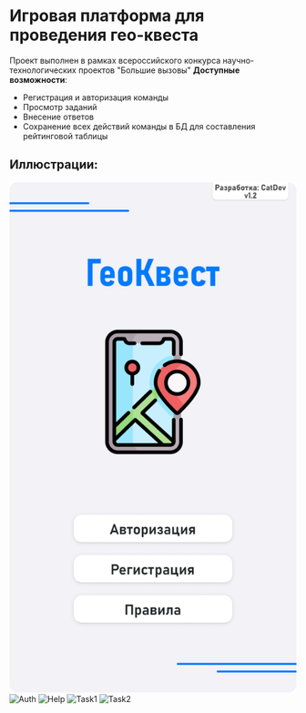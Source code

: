 # Игровая платформа для проведения гео-квеста 
Проект выполнен в рамках всероссийского конкурса научно-технологических проектов "Большие вызовы"
**Доступные возможности**:
* Регистрация и авторизация команды
* Просмотр заданий
* Внесение ответов
* Сохранение всех действий команды в БД для составления рейтинговой таблицы

## Иллюстрации:
![Menu](https://raw.githubusercontent.com/CatDevelop/GeoQuest/main/Resources/IMG/Demo1.png "GeoQuest")
![Auth](https://raw.githubusercontent.com/CatDevelop/Library/main/Resources/IMG/Demo2.png "GeoQuest")
![Help](https://raw.githubusercontent.com/CatDevelop/Library/main/Resources/IMG/Demo3.png "GeoQuest")
![Task1](https://raw.githubusercontent.com/CatDevelop/Library/main/Resources/IMG/Demo4.png "GeoQuest")
![Task2](https://raw.githubusercontent.com/CatDevelop/Library/main/Resources/IMG/Demo5.png "GeoQuest")

